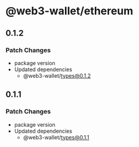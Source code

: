 # @web3-wallet/ethereum

## 0.1.2

### Patch Changes

- package version
- Updated dependencies
  - @web3-wallet/types@0.1.2

## 0.1.1

### Patch Changes

- package version
- Updated dependencies
  - @web3-wallet/types@0.1.1
